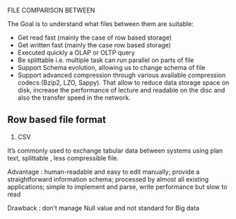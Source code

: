 
FILE COMPARISON BETWEEN 

The Goal is to understand what files between them are suitable:

+ Get read fast (mainly the case of row based storage)
+ Get written fast (mainly the case row based storage)
+ Executed quickly a OLAP or OLTP query 
+ Be splittable i.e. multiple task can run parallel on parts of file
+ Support Schema evolution, allowing us to change schema of file
+ Support advanced compression through various available compression codecs (Bzip2, LZO, Sappy). That allow to reduce data storage space on disk, increase the performance of lecture and readable on the disc and also the transfer speed in the network.


**Row based file format**
------
1. CSV

It’s commonly used to exchange tabular data between systems using plan text, splittable , less compressible file.

Advantage : human-readable and easy to edit manually; provide a straightforward information schema;  processed by almost all existing applications; simple to implement and parse, write performance but slow to read

Drawback : don’t manage Null value and not standard for Big data

